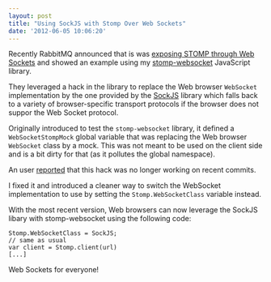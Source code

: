 ```yaml
---
layout: post
title: "Using SockJS with Stomp Over Web Sockets"
date: '2012-06-05 10:06:20'
---
```


Recently RabbitMQ announced that is was [exposing STOMP through Web Sockets][rabbitmq] and showed an example using my [stomp-websocket][stomp-ws] JavaScript library.

They leveraged a hack in the library to replace the Web browser `WebSocket` implementation by the one provided by the [SockJS][sockjs] library which falls back to a variety of browser-specific transport protocols if the browser does not suppor the Web Socket protocol.

Originally introduced to test the `stomp-websocket` library, it defined a `WebSocketStompMock` global variable that was replacing the Web browser `WebSocket` class by a mock. This was not meant to be used on the client side and is a bit dirty for that (as it pollutes the global namespace).

An user [reported][issue] that this hack was no longer working on recent commits.

I fixed it and introduced a cleaner way to switch the WebSocket implementation to use by setting the `Stomp.WebSocketClass` variable instead.

With the most recent version, Web browsers can now leverage the SockJS libary with stomp-websocket using the following code:

<pre><code class='javascript'>Stomp.WebSocketClass = SockJS;
// same as usual
var client = Stomp.client(url)
[...]
</code></pre>

Web Sockets for everyone!

[rabbitmq]: http://www.rabbitmq.com/blog/2012/05/14/introducing-rabbitmq-web-stomp/
[sockjs]: https://github.com/sockjs/sockjs-client
[issue]: https://github.com/jmesnil/stomp-websocket/issues/11
[stomp-ws]: https://github.com/jmesnil/stomp-websocket

